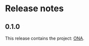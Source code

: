 # Release notes

## 0.1.0
This release contains the project: [ONA](https://github.com/lmorisse/ONA/tree/master/SourceCode/ONA).
